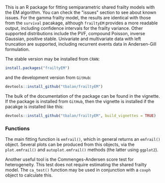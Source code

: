 
<!-- README.md is generated from README.Rmd. Please edit that file -->
This is an R package for fitting semiparametric shared frailty models with the EM algorithm. You can check the "issues" section to see about known issues. For the gamma frailty model, the results are identical with those from the `survival` pacakage, although `frailtyEM` provides a more readable output, including confidence intervals for the frailty variance. Other supported distributions include the PVF, compound Poisson, inverse Gaussian, positive stable. Univariate and multivariate data with left truncation are supported, including recurrent events data in Andersen-Gill formulation.

The stable version may be installed from `CRAN`:

``` r
install.packages("frailtyEM")
```

and the development version from `GitHub`:

``` r
devtools::install_github("tbalan/frailtyEM")
```

The bulk of the documentation of the package can be found in the vignette. If the package is installed from `GitHub`, then the vignette is installed if the pacakge is installed like this:

``` r
devtools::install_github("tbalan/frailtyEM", build_vignettes = TRUE)
```

### Functions

The main fitting function is `emfrail()`, which in general returns an `emfrail()` object. Several plots can be produced from this objects, via the `plot.emfrail()` and `autoplot.emfrail()` methods (the latter using `ggplot2`).

Another useful tool is the Commenges-Andersen score test for heterogeneity. This test does not require estimating the shared frailty model. The `ca_test()` function may be used in conjunction with a `coxph` object to calculate this.
